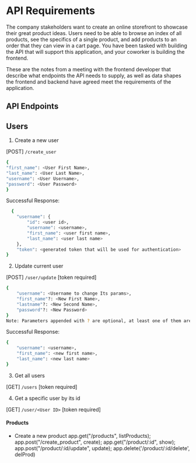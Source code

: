 # API Requirements

The company stakeholders want to create an online storefront to showcase their great product ideas. Users need to be able to browse an index of all products, see the specifics of a single product, and add products to an order that they can view in a cart page. You have been tasked with building the API that will support this application, and your coworker is building the frontend.

These are the notes from a meeting with the frontend developer that describe what endpoints the API needs to supply, as well as data shapes the frontend and backend have agreed meet the requirements of the application.

## API Endpoints

## Users

1. Create a new user

[POST] `/create_user`

```bash
{
"first_name": <User First Name>,
"last_name": <User Last Name>,
"username": <User Username>,
"password": <User Password>
}
```

Successful Response:

```bash
  {
    "username": {
        "id": <user id>,
        "username": <username>,
        "first_name": <user first name>,
        "last_name": <user last name>
    },
    "token": <generated token that will be used for authentication>
}
```

2. Update current user

[POST] `/user/update` [token required]

```bash
{
    "username": <Username to change Its params>,
    "first_name"?: <New First Name>,
    "lastname"?: <New Second Name>,
    "password"?: <New Password>
}
Note: Parameters appended with ? are optional, at least one of them are nessasery to complete the action.
```

Successful Response:

```bash
{
    "username": <username>,
    "first_name": <new first name>,
    "last_name": <new last name>
}
```

3. Get all users

[GET] `/users` [token required]

4. Get a specific user by its id

[GET] `/user/<User ID>` [token required]

#### Products

- Create a new product
  app.get("/products", listProducts);
  app.post("/create_product", create);
  app.get("/product/:id", show);
  app.post("/product/:id/update", update);
  app.delete('/product/:id/delete', delProd)

```

```
